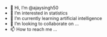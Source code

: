 - 👋 Hi, I’m @ajaysingh50
- 👀 I’m interested in statistics
- 🌱 I’m currently learning artificial intelligence
- 💞️ I’m looking to collaborate on ...
- 📫 How to reach me ...

<!---
ajaysingh50/ajaysingh50 is a ✨ special ✨ repository because its `README.md` (this file) appears on your GitHub profile.
You can click the Preview link to take a look at your changes.
--->
